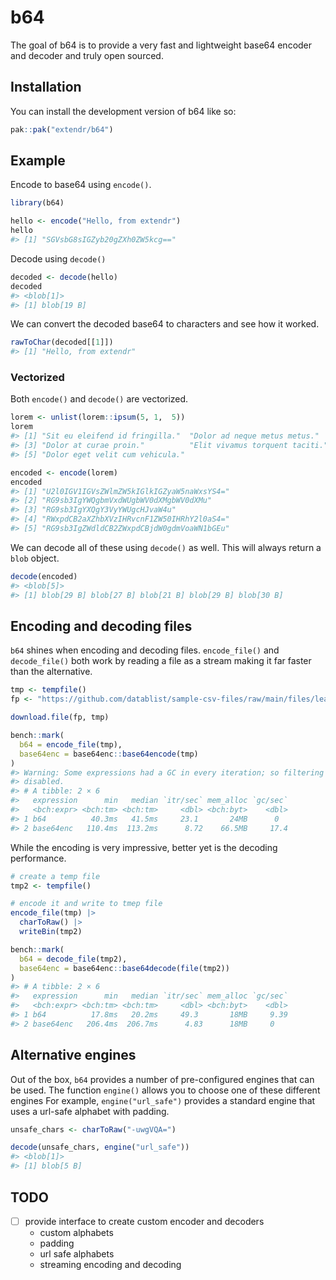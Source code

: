 
<!-- README.md is generated from README.Rmd. Please edit that file -->

# b64

<!-- badges: start -->
<!-- badges: end -->

The goal of b64 is to provide a very fast and lightweight base64 encoder
and decoder and truly open sourced.

## Installation

You can install the development version of b64 like so:

``` r
pak::pak("extendr/b64")
```

## Example

Encode to base64 using `encode()`.

``` r
library(b64)

hello <- encode("Hello, from extendr")
hello
#> [1] "SGVsbG8sIGZyb20gZXh0ZW5kcg=="
```

Decode using `decode()`

``` r
decoded <- decode(hello)
decoded
#> <blob[1]>
#> [1] blob[19 B]
```

We can convert the decoded base64 to characters and see how it worked.

``` r
rawToChar(decoded[[1]])
#> [1] "Hello, from extendr"
```

### Vectorized

Both `encode()` and `decode()` are vectorized.

``` r
lorem <- unlist(lorem::ipsum(5, 1,  5))
lorem
#> [1] "Sit eu eleifend id fringilla."  "Dolor ad neque metus metus."   
#> [3] "Dolor at curae proin."          "Elit vivamus torquent taciti." 
#> [5] "Dolor eget velit cum vehicula."

encoded <- encode(lorem)
encoded
#> [1] "U2l0IGV1IGVsZWlmZW5kIGlkIGZyaW5naWxsYS4="
#> [2] "RG9sb3IgYWQgbmVxdWUgbWV0dXMgbWV0dXMu"    
#> [3] "RG9sb3IgYXQgY3VyYWUgcHJvaW4u"            
#> [4] "RWxpdCB2aXZhbXVzIHRvcnF1ZW50IHRhY2l0aS4="
#> [5] "RG9sb3IgZWdldCB2ZWxpdCBjdW0gdmVoaWN1bGEu"
```

We can decode all of these using `decode()` as well. This will always
return a `blob` object.

``` r
decode(encoded)
#> <blob[5]>
#> [1] blob[29 B] blob[27 B] blob[21 B] blob[29 B] blob[30 B]
```

## Encoding and decoding files

`b64` shines when encoding and decoding files. `encode_file()` and
`decode_file()` both work by reading a file as a stream making it far
faster than the alternative.

``` r
tmp <- tempfile() 
fp <- "https://github.com/datablist/sample-csv-files/raw/main/files/leads/leads-100000.csv"

download.file(fp, tmp)

bench::mark(
  b64 = encode_file(tmp),
  base64enc = base64enc::base64encode(tmp)
)
#> Warning: Some expressions had a GC in every iteration; so filtering is
#> disabled.
#> # A tibble: 2 × 6
#>   expression      min   median `itr/sec` mem_alloc `gc/sec`
#>   <bch:expr> <bch:tm> <bch:tm>     <dbl> <bch:byt>    <dbl>
#> 1 b64          40.3ms   41.5ms     23.1       24MB      0  
#> 2 base64enc   110.4ms  113.2ms      8.72    66.5MB     17.4
```

While the encoding is very impressive, better yet is the decoding
performance.

``` r
# create a temp file
tmp2 <- tempfile()

# encode it and write to tmep file
encode_file(tmp) |>
  charToRaw() |>
  writeBin(tmp2)

bench::mark(
  b64 = decode_file(tmp2),
  base64enc = base64enc::base64decode(file(tmp2))
)
#> # A tibble: 2 × 6
#>   expression      min   median `itr/sec` mem_alloc `gc/sec`
#>   <bch:expr> <bch:tm> <bch:tm>     <dbl> <bch:byt>    <dbl>
#> 1 b64          17.8ms   20.2ms     49.3       18MB     9.39
#> 2 base64enc   206.4ms  206.7ms      4.83      18MB     0
```

## Alternative engines

Out of the box, `b64` provides a number of pre-configured engines that
can be used. The function `engine()` allows you to choose one of these
different engines For example, `engine("url_safe")` provides a standard
engine that uses a url-safe alphabet with padding.

``` r
unsafe_chars <- charToRaw("-uwgVQA=")

decode(unsafe_chars, engine("url_safe"))
#> <blob[1]>
#> [1] blob[5 B]
```

## TODO

- [ ] provide interface to create custom encoder and decoders
  - custom alphabets
  - padding
  - url safe alphabets
  - streaming encoding and decoding
